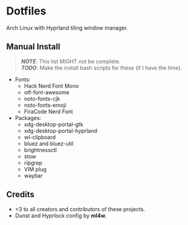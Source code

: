 # Dotfiles
Arch Linux with Hyprland tiling window manager.

## Manual Install
> **_NOTE_**: This list MIGHT not be complete.\
> **_TODO_**: Make the install bash scripts for these (if I have the time).
- Fonts:
    - Hack Nerd Font Mono
    - otf-font-awesome
    - noto-fonts-cjk
    - noto-fonts-emoji
    - FiraCode Nerd Font
- Packages:
    - xdg-desktop-portal-gtk
    - xdg-desktop-portal-hyprland
    - wl-clipboard
    - bluez and bluez-util
    - brightnessctl
    - stow
    - ripgrep
    - VIM plug
    - waybar

## Credits
- <3 to all creators and contributors of these projects.
- Dunst and Hyprlock config by **ml4w**.
